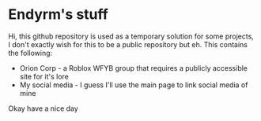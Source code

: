 # Endyrm's stuff
Hi, this github repository is used as a temporary solution for some projects, I don't exactly wish for this to be a public repository but eh.
This contains the following:
* Orion Corp - a Roblox WFYB group that requires a publicly accessible site for it's lore
* My social media - I guess I'll use the main page to link social media of mine

Okay have a nice day
